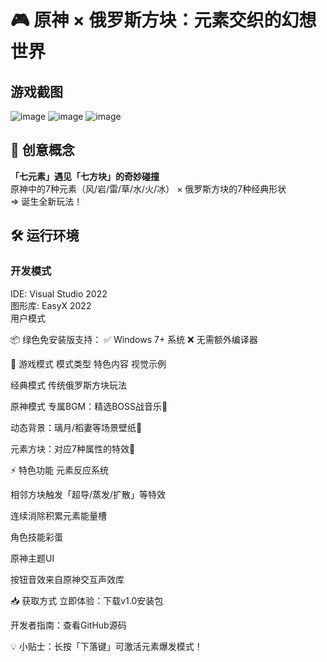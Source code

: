 # 🎮 原神 × 俄罗斯方块：元素交织的幻想世界

## 游戏截图
![image](https://github.com/user-attachments/assets/fceb0402-37b3-406c-8382-a4f85534ff13)
![image](https://github.com/user-attachments/assets/3a75480f-f8cc-4067-a54e-db9c1b26c2f2)
![image](https://github.com/user-attachments/assets/b5ff4aa6-e730-4fe3-9a10-19eab58658b6)

## 🌈 创意概念
​**​「七元素」遇见「七方块」的奇妙碰撞​**​  
原神中的7种元素（风/岩/雷/草/水/火/冰） × 俄罗斯方块的7种经典形状  
⇒ 诞生全新玩法！

## 🛠️ 运行环境
### 开发模式  
IDE: Visual Studio 2022  
图形库: EasyX 2022  
用户模式

📦 绿色免安装版支持：
✅ Windows 7+ 系统
❌ 无需额外编译器

🎵 游戏模式
模式类型	特色内容	视觉示例

经典模式	传统俄罗斯方块玩法	

​​原神模式​​	专属BGM：精选BOSS战音乐🎵	

动态背景：璃月/稻妻等场景壁纸🌄	

元素方块：对应7种属性的特效💫	 

⚡ 特色功能
​​元素反应系统​​

相邻方块触发「超导/蒸发/扩散」等特效

连续消除积累元素能量槽

​​角色技能彩蛋​​

​​原神主题UI​​

按钮音效来自原神交互声效库

📥 获取方式
立即体验：下载v1.0安装包

开发者指南：查看GitHub源码

💡 小贴士：长按「下落键」可激活元素爆发模式！
